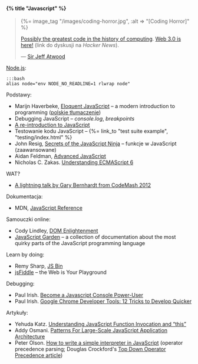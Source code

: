 #### {% title "Javascript" %}

<blockquote>
 {%= image_tag "/images/coding-horror.jpg", :alt => "[Coding Horror]" %}
 <p>
  <a href="http://theonion.github.io/fartscroll.js/">Possibly the greatest code in the history of computing</a>.
  <a href="https://news.ycombinator.com/item?id=5680029">Web 3.0 is here!</a>
  (link do dyskusji na <i>Hacker News</i>).
 </p>
 <p class="author">— <a href="http://www.codinghorror.com/blog/">Sir Jeff Atwood</a></p>
</blockquote>

[Node.js](http://nodejs.org/):

    :::bash
    alias node="env NODE_NO_READLINE=1 rlwrap node"

Podstawy:

* Marijn Haverbeke, [Eloquent JavaScript](http://eloquentjavascript.net/) –
  a modern introduction to programming
  ([polskie tłumaczenie](http://www.bt4.pl/kursy/javascript/wszystko-jasne/))
* Debugging JavaScript – *console.log*, *breakpoints*
* [A re-introduction to JavaScript](https://developer.mozilla.org/en/A_re-introduction_to_JavaScript)
* Testowanie kodu JavaScript – {%= link_to "test suite example", "testing/index.html" %}
* John Resig, [Secrets of the JavaScript Ninja](http://ejohn.org/apps/learn/) –
  funkcje w JavaScript (zaawansowane)
* Aidan Feldman, [Advanced JavaScript](http://advanced-js.github.io/deck/)
* Nicholas C. Zakas. [Understanding ECMAScript 6](https://leanpub.com/understandinges6/read/)

WAT?

* [A lightning talk by Gary Bernhardt from CodeMash 2012](https://www.destroyallsoftware.com/talks/wat)

Dokumentacja:

* MDN,
  [JavaScript Reference](https://developer.mozilla.org/en/JavaScript/Reference/)

Samouczki online:

* Cody Lindley, [DOM Enlightenment](http://domenlightenment.com/)
* [JavaScript Garden](http://bonsaiden.github.com/JavaScript-Garden/) –
  a collection of documentation about the most quirky parts of the
  JavaScript programming language

Learn by doing:

* Remy Sharp, [JS Bin](http://jsbin.com/)
* [jsFiddle](http://jsfiddle.net/) – the Web is Your Playground

Debugging:

* Paul Irish.
  [Become a Javascript Console Power-User](http://www.youtube.com/watch?v=4mf_yNLlgic)
* Paul Irish.
  [Google Chrome Developer Tools: 12 Tricks to Develop Quicker](http://www.youtube.com/watch?v=nOEw9iiopwI)

Artykuły:

* Yehuda Katz.
 [Understanding JavaScript Function Invocation and “this”](http://yehudakatz.com/2011/08/11/understanding-javascript-function-invocation-and-this/)
* Addy Osmani.
 [Patterns For Large-Scale JavaScript Application Architecture](http://addyosmani.com/largescalejavascript/)
* Peter Olson.
 [How to write a simple interpreter in JavaScript](http://www.codeproject.com/Articles/345888/How-to-write-a-simple-interpreter-in-JavaScript)
 (operator precedence parsing; Douglas Crockford's [Top Down Operator Precedence article](http://javascript.crockford.com/tdop/tdop.html))
